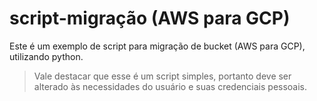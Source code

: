 # script-migração (AWS para GCP)
Este é um exemplo de script para migração de bucket (AWS para GCP), utilizando python.

>Vale destacar que esse é um script simples, portanto deve ser alterado às necessidades do usuário e suas credenciais pessoais.